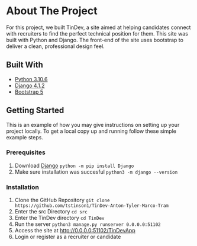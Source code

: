 # About The Project
For this project, we built TinDev, a site aimed at helping candidates connect with recruiters to find the perfect technical position for them.  This site was built with Python and Django.  The front-end of the site uses bootstrap to deliver a clean, professional design feel.


## Built With
* [Python 3.10.6](https://www.python.org/)
* [Django 4.1.2](https://www.djangoproject.com/)
* [Bootstrap 5](https://getbootstrap.com)


## Getting Started
This is an example of how you may give instructions on setting up your project locally.
To get a local copy up and running follow these simple example steps.

### Prerequisites
1. Download [Django](https://docs.djangoproject.com/en/3.2/topics/install/#installing-official-release)
    ```python -m pip install Django```
2. Make sure installation was succesful
    ```python3 -m django --version```

### Installation
1. Clone the GitHub Repository
    ```git clone https://github.com/tstinson1/TinDev-Anton-Tyler-Marco-Tram```
2. Enter the src Directory
    ```cd src```
3. Enter the TinDev directory
    ```cd TinDev```
4. Run the server
    ```python3 manage.py runserver 0.0.0.0:51102```
5. Access the site at http://0.0.0.0:51102/TinDevApp
6. Login or register as a recruiter or candidate
